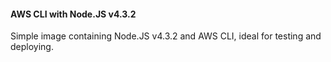 #### AWS CLI with Node.JS v4.3.2

Simple image containing Node.JS v4.3.2 and AWS CLI, ideal for testing and deploying.
